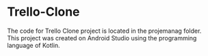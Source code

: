 # Trello-Clone

The code for Trello Clone project is located in the projemanag folder.   
This project was created on Android Studio using the programming language of Kotlin.  
